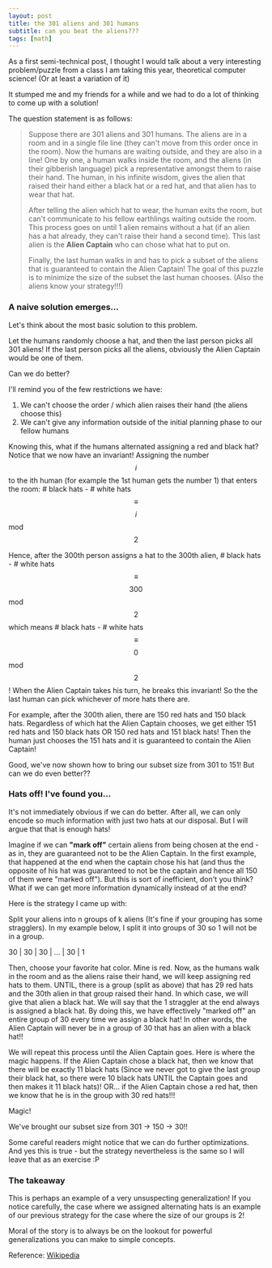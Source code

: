 ```yaml
---
layout: post
title: the 301 aliens and 301 humans
subtitle: can you beat the aliens???
tags: [math]
---
```


As a first semi-technical post, I thought I would talk about a very interesting problem/puzzle from a class I am taking this year, theoretical computer science! (Or at least a variation of it)

It stumped me and my friends for a while and we had to do a lot of thinking to come up with a solution!

The question statement is as follows:

> Suppose there are 301 aliens and 301 humans. The aliens are in a room and in a single file line (they can't move from this order once in the room). Now the humans are waiting outside, and they are also in a line! One by one, a human walks inside the room, and the aliens (in their gibberish language) pick a representative amongst them to raise their hand. The human, in his infinite wisdom, gives the alien that raised their hand either a black hat or a red hat, and that alien has to wear that hat. 
>
> After telling the alien which hat to wear, the human exits the room, but can't communicate to his fellow earthlings waiting outside the room. This process goes on until 1 alien remains without a hat (if an alien has a hat already, they can't raise their hand a second time). This last alien is the **Alien Captain** who can chose what hat to put on.
>
> Finally, the last human walks in and has to pick a subset of the aliens that is guaranteed to contain the Alien Captain! The goal of this puzzle is to minimize the size of the subset the last human chooses. (Also the aliens know your strategy!!!)

### A naive solution emerges...

Let's think about the most basic solution to this problem. 

Let the humans randomly choose a hat, and then the last person picks all 301 aliens! If the last person picks all the aliens, obviously the Alien Captain would be one of them. 

Can we do better?

I'll remind you of the few restrictions we have:

1. We can't choose the order / which alien raises their hand (the aliens choose this)
2. We can't give any information outside of the initial planning phase to our fellow humans

Knowing this, what if the humans alternated assigning a red and black hat? Notice that we now have an invariant! Assigning the number $$i$$ to the ith human (for example the 1st human gets the number 1) that enters the room: # black hats - # white hats $$\equiv$$ $$i$$ mod $$2$$

Hence, after the 300th person assigns a hat to the 300th alien, # black hats - # white hats $$\equiv$$ $$300$$ mod $$2$$ which means # black hats - # white hats $$\equiv$$ $$0$$ mod $$2$$! When the Alien Captain takes his turn, he breaks this invariant! So the the last human can pick whichever of more hats there are. 

For example, after the 300th alien, there are 150 red hats and 150 black hats. Regardless of which hat the Alien Captain chooses, we get either 151 red hats and 150 black hats OR 150 red hats and 151 black hats! Then the human just chooses the 151 hats and it is guaranteed to contain the Alien Captain!

Good, we've now shown how to bring our subset size from 301 to 151! But can we do even better??

### Hats off! I've found you...

It's not immediately obvious if we can do better. After all, we can only encode so much information with just two hats at our disposal. But I will argue that that is enough hats!

Imagine if we can **"mark off"** certain aliens from being chosen at the end - as in, they are guaranteed not to be the Alien Captain. In the first example, that happened at the end when the captain chose his hat (and thus the opposite of his hat was guaranteed to not be the captain and hence all 150 of them were "marked off"). But this is sort of inefficient, don't you think? What if we can get more information dynamically instead of at the end?

Here is the strategy I came up with:

Split your aliens into n groups of k aliens (It's fine if your grouping has some stragglers). In my example below, I split it into groups of 30 so 1 will not be in a group. 

30 | 30 | 30 | ... | 30 | 1

Then, choose your favorite hat color. Mine is red. Now, as the humans walk in the room and as the aliens raise their hand, we will keep assigning red hats to them. UNTIL, there is a group (split as above) that has 29 red hats and the 30th alien in that group raised their hand. In which case, we will give that alien a black hat. We will say that the 1 straggler at the end always is assigned a black hat. By doing this, we have effectively "marked off" an entire group of 30 every time we assign a black hat! In other words, the Alien Captain will never be in a group of 30 that has an alien with a black hat!!

We will repeat this process until the Alien Captain goes. Here is where the magic happens. If the Alien Captain chose a black hat, then we know that there will be exactly 11 black hats (Since we never got to give the last group their black hat, so there were 10 black hats UNTIL the Captain goes and then makes it 11 black hats)! OR... if the Alien Captain chose a red hat, then we know that he is in the group with 30 red hats!!!

Magic!

We've brought our subset size from 301 -> 150 -> 30!!

Some careful readers might notice that we can do further optimizations. And yes this is true - but the strategy nevertheless is the same so I will leave that as an exercise :P

### The takeaway 

This is perhaps an example of a very unsuspecting generalization! If you notice carefully, the case where we assigned alternating hats is an example of our previous strategy for the case where the size of our groups is 2!

Moral of the story is to always be on the lookout for powerful generalizations you can make to simple concepts.  



Reference: [Wikipedia](https://en.wikipedia.org/wiki/Induction_puzzles#)